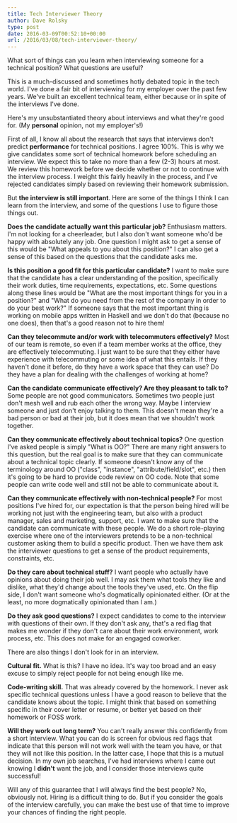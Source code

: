 ```yaml
---
title: Tech Interviewer Theory
author: Dave Rolsky
type: post
date: 2016-03-09T00:52:10+00:00
url: /2016/03/08/tech-interviewer-theory/
---
```

What sort of things can you learn when interviewing someone for a technical position? What questions are useful?

This is a much-discussed and sometimes hotly debated topic in the tech world. I've done a fair bit of interviewing for my employer over the past few years. We've built an excellent technical team, either because or in spite of the interviews I've done.

Here's my unsubstantiated theory about interviews and what they're good for. (My **personal** opinion, not my employer's!)

First of all, I know all about the research that says that interviews don't predict **performance** for technical positions. I agree 100%. This is why we give candidates some sort of technical homework before scheduling an interview. We expect this to take no more than a few (2-3) hours at most. We review this homework before we decide whether or not to continue with the interview process. I weight this fairly heavily in the process, and I've rejected candidates simply based on reviewing their homework submission.

But **the interview is still important**. Here are some of the things I think I can learn from the interview, and some of the questions I use to figure those things out.

**Does the candidate actually want this particular job?** Enthusiasm matters. I'm not looking for a cheerleader, but I also don't want someone who'd be happy with absolutely any job. One question I might ask to get a sense of this would be "What appeals to you about this position?" I can also get a sense of this based on the questions that the candidate asks me.

**Is this position a good fit for this particular candidate?** I want to make sure that the candidate has a clear understanding of the position, specifically their work duties, time requirements, expectations, etc. Some questions along these lines would be "What are the most important things for you in a position?" and "What do you need from the rest of the company in order to do your best work?" If someone says that the most important thing is working on mobile apps written in Haskell and we don't do that (because no one does), then that's a good reason not to hire them!

**Can they telecommute and/or work with telecommuters effectively?** Most of our team is remote, so even if a team member works at the office, they are effectively telecommuting. I just want to be sure that they either have experience with telecommuting or some idea of what this entails. If they haven't done it before, do they have a work space that they can use? Do they have a plan for dealing with the challenges of working at home?

**Can the candidate communicate effectively? Are they pleasant to talk to?** Some people are not good communicators. Sometimes two people just don't mesh well and rub each other the wrong way. Maybe I interview someone and just don't enjoy talking to them. This doesn't mean they're a bad person or bad at their job, but it does mean that we shouldn't work together.

**Can they communicate effectively about technical topics?** One question I've asked people is simply "What is OO?" There are many right answers to this question, but the real goal is to make sure that they can communicate about a technical topic clearly. If someone doesn't know any of the terminology around OO ("class", "instance", "attribute/field/slot", etc.) then it's going to be hard to provide code review on OO code. Note that some people can write code well and still not be able to communicate about it.

**Can they communicate effectively with non-technical people?** For most positions I've hired for, our expectation is that the person being hired will be working not just with the engineering team, but also with a product manager, sales and marketing, support, etc. I want to make sure that the candidate can communicate with these people. We do a short role-playing exercise where one of the interviewers pretends to be a non-technical customer asking them to build a specific product. Then we have them ask the interviewer questions to get a sense of the product requirements, constraints, etc.

**Do they care about technical stuff?** I want people who actually have opinions about doing their job well. I may ask them what tools they like and dislike, what they'd change about the tools they've used, etc. On the flip side, I don't want someone who's dogmatically opinionated either. (Or at the least, no more dogmatically opinionated than I am.)

**Do they ask good questions?** I expect candidates to come to the interview with questions of their own. If they don't ask any, that's a red flag that makes me wonder if they don't care about their work environment, work process, etc. This does not make for an engaged coworker.

There are also things I don't look for in an interview.

**Cultural fit.** What is this? I have no idea. It's way too broad and an easy excuse to simply reject people for not being enough like me.

**Code-writing skill.** That was already covered by the homework. I never ask specific technical questions unless I have a good reason to believe that the candidate knows about the topic. I might think that based on something specific in their cover letter or resume, or better yet based on their homework or FOSS work.

**Will they work out long term?** You can't really answer this confidently from a short interview. What you can do is screen for obvious red flags that indicate that this person will not work well with the team you have, or that they will not like this position. In the latter case, I hope that this is a mutual decision. In my own job searches, I've had interviews where I came out knowing I **didn't** want the job, and I consider those interviews quite successful!

Will any of this guarantee that I will always find the best people? No, obviously not. Hiring is a difficult thing to do. But if you consider the goals of the interview carefully, you can make the best use of that time to improve your chances of finding the right people.